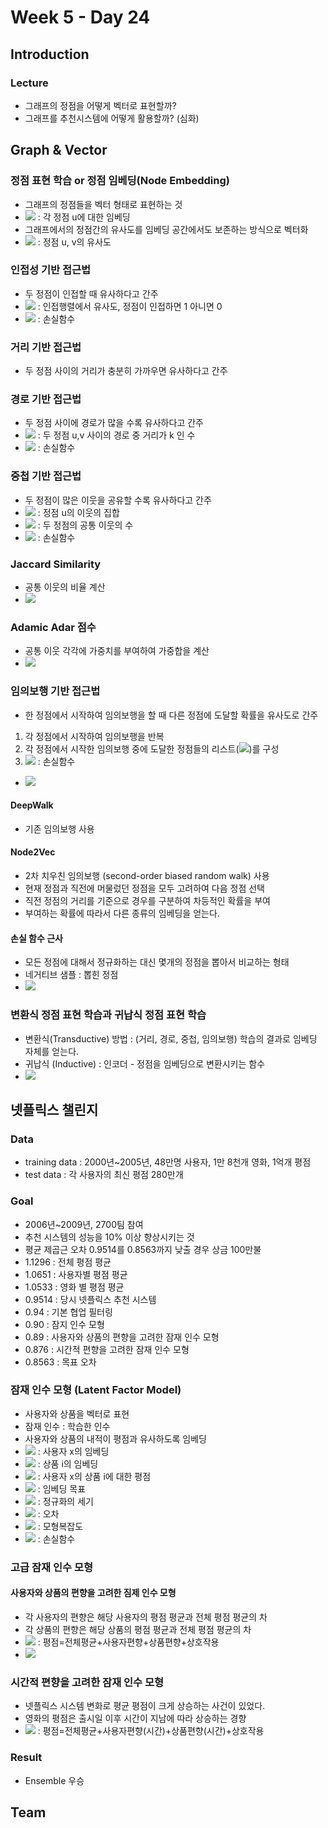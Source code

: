 # Week 5 - Day 24

## Introduction
### Lecture
- 그래프의 정점을 어떻게 벡터로 표현할까?
- 그래프를 추천시스템에 어떻게 활용할까? (심화)


## Graph & Vector
### 정점 표현 학습 or 정점 임베딩(Node Embedding)
- 그래프의 정점들을 벡터 형태로 표현하는 것  
- <img src="https://render.githubusercontent.com/render/math?math=z_u"> : 각 정점 u에 대한 임베딩
- 그래프에서의 정점간의 유사도를 임베딩 공간에서도 보존하는 방식으로 벡터화
- <img src="https://render.githubusercontent.com/render/math?math=similarty(u,v)\approx z^T_v z_u"> : 정점 u, v의 유사도

### 인접성 기반 접근법
- 두 정점이 인접할 때 유사하다고 간주
- <img src="https://render.githubusercontent.com/render/math?math=A_{u,v}"> : 인접행렬에서 유사도, 정점이 인접하면 1 아니면 0
- <img src="https://render.githubusercontent.com/render/math?math=L=\sum_{(u,v)\in V\times V}||z^T_u z_v-A_{u,v}||^2"> : 손실함수

### 거리 기반 접근법
- 두 정점 사이의 거리가 충분히 가까우면 유사하다고 간주

### 경로 기반 접근법
- 두 정점 사이에 경로가 많을 수록 유사하다고 간주
- <img src="https://render.githubusercontent.com/render/math?math=A^k_{u,v}"> : 두 정점 u,v 사이의 경로 중 거리가 k 인 수
- <img src="https://render.githubusercontent.com/render/math?math=L=\sum_{(u,v)\in V\times V}||z^T_u z_v-A^k_{u,v}||^2"> : 손실함수

### 중첩 기반 접근법
- 두 정점이 많은 이웃을 공유할 수록 유사하다고 간주
- <img src="https://render.githubusercontent.com/render/math?math=N(u)"> : 정점 u의 이웃의 집합
- <img src="https://render.githubusercontent.com/render/math?math=S_{u,v}=|N(u)\cap N(v)|=\sum_{w\in N(u)\cap N(v)}1"> : 두 정점의 공통 이웃의 수
- <img src="https://render.githubusercontent.com/render/math?math=L=\sum_{(u,v)\in V\times V}||z^T_u z_v-S_{u,v}||^2"> : 손실함수

### Jaccard Similarity
- 공통 이웃의 비율 계산
- <img src="https://render.githubusercontent.com/render/math?math=\frac{N(u)\cap N(v)}{N(u)\cup N(v)}">

### Adamic Adar 점수
- 공통 이웃 각각에 가중치를 부여하여 가중합을 계산
- <img src="https://render.githubusercontent.com/render/math?math=\sum_{w\in N(u)\cap N(v)}\frac{1}{d_w}">

### 임의보행 기반 접근법
- 한 정점에서 시작하여 임의보행을 할 때 다른 정점에 도달할 확률을 유사도로 간주
1. 각 정점에서 시작하여 임의보행을 반복
1. 각 정점에서 시작한 임의보행 중에 도달한 정점들의 리스트(<img src="https://render.githubusercontent.com/render/math?math=N_R(u)">)를 구성
1. <img src="https://render.githubusercontent.com/render/math?math=L=\sum_{u\in V}\sum_{v\in N_R(u)}-\log(P(v|z_u))"> : 손실함수
- <img src="https://render.githubusercontent.com/render/math?math=P(v|z_u)=\frac{\exp(z^T_uz_v)}{\sum_{n\in V}\exp(z^T_uz_n)}">

#### DeepWalk
- 기존 임의보행 사용  

#### Node2Vec
- 2차 치우친 임의보행 (second-order biased random walk) 사용
- 현재 정점과 직전에 머물렀던 정점을 모두 고려하여 다음 정점 선택
- 직전 정점의 거리를 기준으로 경우를 구분하여 차등적인 확률을 부여
- 부여하는 확률에 따라서 다른 종류의 임베딩을 얻는다.  

#### 손실 함수 근사
- 모든 정점에 대해서 정규화하는 대신 몇개의 정점을 뽑아서 비교하는 형태
- 네거티브 샘플 : 뽑힌 정점
- <img src="https://render.githubusercontent.com/render/math?math=\log\left(\frac{\exp(z^T_uz_v)}{\sum_{n\in V}\exp(z^T_uz_n)}\right)\approx \log(\sigma(z^T_uz_v))-\sum^k_{i=1}\log(\sigma(z^T_uz_{n_i})),n_i\sim P_V">

### 변환식 정점 표현 학습과 귀납식 정점 표현 학습
- 변환식(Transductive) 방법 : (거리, 경로, 중첩, 임의보행) 학습의 결과로 임베딩 자체를 얻는다.
- 귀납식 (Inductive) : 인코더 - 정점을 임베딩으로 변환시키는 함수  
- <img src="https://render.githubusercontent.com/render/math?math=ENC(v)=z_v">


## 넷플릭스 챌린지
### Data
- training data : 2000년~2005년, 48만명 사용자, 1만 8천개 영화, 1억개 평점
- test data : 각 사용자의 최신 평점 280만개

### Goal
- 2006년~2009년, 2700팀 참여  
- 추천 시스템의 성능을 10% 이상 향상시키는 것  
- 평균 제곱근 오차 0.9514를 0.8563까지 낮출 경우 상금 100만불
- 1.1296 : 전체 평점 평균
- 1.0651 : 사용자별 평점 평균
- 1.0533 : 영화 별 평점 평균
- 0.9514 : 당시 넷플릭스 추천 시스템
- 0.94   : 기본 협업 필터링
- 0.90   : 잠지 인수 모형
- 0.89   : 사용자와 상품의 편향을 고려한 잠재 인수 모형
- 0.876  : 시간적 편향을 고려한 잠재 인수 모형
- 0.8563 : 목표 오차

### 잠재 인수 모형 (Latent Factor Model)
- 사용자와 상품을 벡터로 표현
- 잠재 인수 : 학습한 인수
- 사용자와 상품의 내적이 평점과 유사하도록 임베딩
- <img src="https://render.githubusercontent.com/render/math?math=p_x"> : 사용자 x의 임베딩
- <img src="https://render.githubusercontent.com/render/math?math=q_i"> : 상품 i의 임베딩
- <img src="https://render.githubusercontent.com/render/math?math=r_xi"> : 사용자 x의 상품 i에 대한 평점
- <img src="https://render.githubusercontent.com/render/math?math=p^T_xq_i\approx r_{xi}"> : 임베딩 목표
- <img src="https://render.githubusercontent.com/render/math?math=\lambda_1, \lambda_2"> : 정규화의 세기
- <img src="https://render.githubusercontent.com/render/math?math=\(r_{xi}-p^T_xq_i)^2"> : 오차
- <img src="https://render.githubusercontent.com/render/math?math=\[\lambda_1\sum_x||p_x||^2%2B\lambda_2\sum_i||q_i||^2]"> : 모형복잡도
- <img src="https://render.githubusercontent.com/render/math?math=\sum_{(i,x)\in R}(r_{xi}-p^T_xq_i)^2%2B[\lambda_1\sum_x||p_x||^2%2B\lambda_2\sum_i||q_i||^2]"> : 손실함수

### 고급 잠재 인수 모형
#### 사용자와 상품의 편향을 고려한 짐제 인수 모형
- 각 사용자의 편향은 해당 사용자의 평점 평균과 전체 평점 평균의 차
- 각 상품의 편향은 해당 상품의 평점 평균과 전체 평점 평균의 차
- <img src="https://render.githubusercontent.com/render/math?math=r_{xi}=\mu%2Bb_x%2Bb_i%2Bp^T_xq_i"> : 평점=전체평균+사용자편향+상품편향+상호작용
- <img src="https://render.githubusercontent.com/render/math?math=\sum_{(i,x)\in R}(r_{xi}-(\mu%2Bb_x%2Bb_i%2Bp^T_xq_i)^2%2B[\lambda_1\sum_x||p_x||^2%2B\lambda_2\sum_i||q_i||^2%2B\lambda_3\sum_xb^2_x%2B\lambda_4\sum_ib^2_i])">

### 시간적 편향을 고려한 잠재 인수 모형
- 넷플릭스 시스템 변화로 평균 평점이 크게 상승하는 사건이 있었다.
- 영화의 평점은 출시일 이후 시간이 지남에 따라 상승하는 경향
- <img src="https://render.githubusercontent.com/render/math?math=r_{xi}=\mu%2Bb_x(t)%2Bb_i(t)%2Bp^T_xq_i"> : 평점=전체평균+사용자편향(시간)+상품편향(시간)+상호작용

### Result
- Ensemble 우승


## Team


